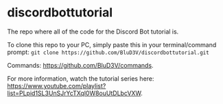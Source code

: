 # discordbottutorial
The repo where all of the code for the Discord Bot tutorial is.

To clone this repo to your PC, simply paste this in your terminal/command prompt: `git clone https://github.com/BluD3V/discordbottutorial.git`

Commands: https://github.com/BluD3V/commands.

For more information, watch the tutorial series here: https://www.youtube.com/playlist?list=PLpid1SL3UnSJrYcTXql0W8ouUtDLbcVXW.
